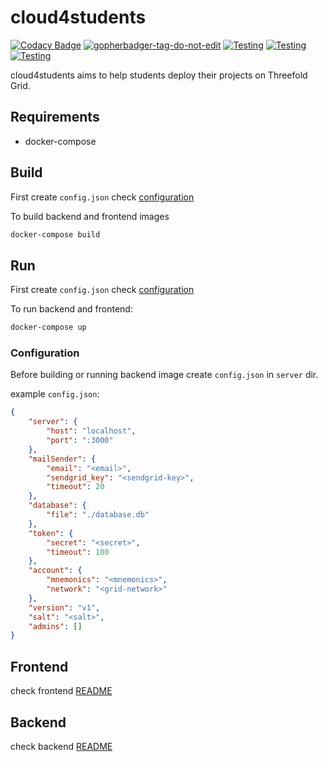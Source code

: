 # cloud4students

[![Codacy Badge](https://app.codacy.com/project/badge/Grade/cd6e18aac6be404ab89ec160b4b36671)](https://www.codacy.com/gh/codescalers/cloud4students/dashboard?utm_source=github.com&amp;utm_medium=referral&amp;utm_content=codescalers/cloud4students&amp;utm_campaign=Badge_Grade) <a href='https://github.com/jpoles1/gopherbadger' target='_blank'>![gopherbadger-tag-do-not-edit](https://img.shields.io/badge/Go%20Coverage-36.4%25-yellow.svg?longCache=true&style=flat)</a> [![Testing](https://github.com/codescalers/cloud4students/actions/workflows/gotest.yml/badge.svg?branch=development)](https://github.com/codescalers/cloud4students/actions/workflows/gotest.yml) [![Testing](https://github.com/codescalers/cloud4students/actions/workflows/golint.yml/badge.svg?branch=development)](https://github.com/codescalers/cloud4students/actions/workflows/golint.yml) [![Testing](https://github.com/codescalers/cloud4students/actions/workflows/vuelint.yml/badge.svg?branch=development)](https://github.com/codescalers/cloud4students/actions/workflows/vuelint.yml)

cloud4students aims to help students deploy their projects on Threefold Grid.

## Requirements

- docker-compose

## Build

First create `config.json` check [configuration](#configuration)

To build backend and frontend images

```bash
docker-compose build
```

## Run

First create `config.json` check [configuration](#configuration)

To run backend and frontend:

```bash
docker-compose up
```

### Configuration

Before building or running backend image create `config.json` in `server` dir.

example `config.json`:

```json
{
    "server": {
        "host": "localhost",
        "port": ":3000"
    },
    "mailSender": {
        "email": "<email>",
        "sendgrid_key": "<sendgrid-key>",
        "timeout": 20 
    },
    "database": {
        "file": "./database.db"
    },
    "token": {
        "secret": "<secret>",
        "timeout": 100
    },
    "account": {
        "mnemonics": "<mnemonics>",
        "network": "<grid-network>"
    },
    "version": "v1",
    "salt": "<salt>",
    "admins": []
}
```

## Frontend

check frontend [README](client/README.md)

## Backend

check backend [README](server/README.md)
